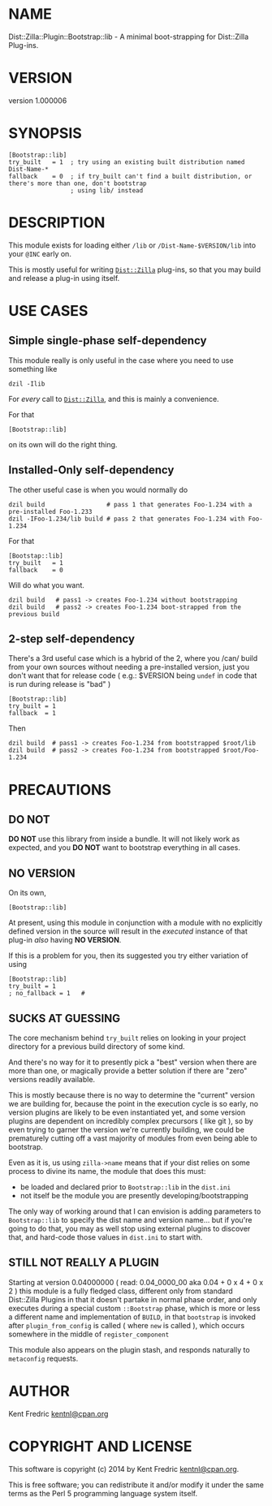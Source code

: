 # NAME

Dist::Zilla::Plugin::Bootstrap::lib - A minimal boot-strapping for Dist::Zilla Plug-ins.

# VERSION

version 1.000006

# SYNOPSIS

    [Bootstrap::lib]
    try_built   = 1  ; try using an existing built distribution named Dist-Name-*
    fallback    = 0  ; if try_built can't find a built distribution, or there's more than one, don't bootstrap
                     ; using lib/ instead

# DESCRIPTION

This module exists for loading either `/lib` or `/Dist-Name-$VERSION/lib` into your `@INC` early on.

This is mostly useful for writing [`Dist::Zilla`](https://metacpan.org/pod/Dist::Zilla) plug-ins, so that you may build and release
a plug-in using itself.

# USE CASES

## Simple single-phase self-dependency

This module really is only useful in the case where you need to use something like

    dzil -Ilib

For _every_ call to [`Dist::Zilla`](https://metacpan.org/pod/Dist::Zilla), and this is mainly a convenience.

For that

    [Bootstrap::lib]

on its own will do the right thing.

## Installed-Only self-dependency

The other useful case is when you would normally do

    dzil build                 # pass 1 that generates Foo-1.234 with a pre-installed Foo-1.233
    dzil -IFoo-1.234/lib build # pass 2 that generates Foo-1.234 with Foo-1.234

For that

    [Bootstap::lib]
    try_built   = 1
    fallback    = 0

Will do what you want.

    dzil build   # pass1 -> creates Foo-1.234 without bootstrapping
    dzil build   # pass2 -> creates Foo-1.234 boot-strapped from the previous build

## 2-step self-dependency

There's a 3rd useful case which is a hybrid of the 2, where you /can/ build from your own sources without needing a
pre-installed version, just you don't want that for release code ( e.g.: $VERSION being `undef` in code that is run during
release is "bad" )

    [Bootstrap::lib]
    try_built = 1
    fallback  = 1

Then

    dzil build  # pass1 -> creates Foo-1.234 from bootstrapped $root/lib
    dzil build  # pass2 -> creates Foo-1.234 from bootstrapped $root/Foo-1.234

# PRECAUTIONS

## DO NOT

**DO NOT** use this library from inside a bundle. It will not likely work as expected, and you **DO NOT** want
to bootstrap everything in all cases.

## NO VERSION

On its own,

    [Bootstrap::lib]

At present, using this module in conjunction with a module with no explicitly defined version in the
source will result in the _executed_ instance of that plug-in _also_ having **NO VERSION**.

If this is a problem for you, then its suggested you try either variation of using

    [Bootstrap::lib]
    try_built = 1
    ; no_fallback = 1   #

## SUCKS AT GUESSING

The core mechanism behind `try_built` relies on looking in your project directory for a previous build directory of some kind.

And there's no way for it to presently pick a "best" version when there are more than one, or magically provide a better
solution if there are "zero" versions readily available.

This is mostly because there is no way to determine the "current" version we are building for, because the point in the
execution cycle is so early, no version plugins are likely to be even instantiated yet, and some version plugins are dependent on
incredibly complex precursors ( like git ), so by even trying to garner the version we're currently building, we could be
prematurely cutting off a vast majority of modules from even being able to bootstrap.

Even as it is, us using `zilla->name` means that if your dist relies on some process to divine its name, the module that
does this must:

- be loaded and declared prior to `Bootstrap::lib` in the `dist.ini`
- not itself be the module you are presently developing/bootstrapping

The only way of working around that I can envision is adding parameters to `Bootstrap::lib` to specify the dist name and version
name... but if you're going to do that, you may as well stop using external plugins to discover that, and hard-code those values
in `dist.ini` to start with.

## STILL NOT REALLY A PLUGIN

Starting at version 0.04000000 ( read: 0.04\_0000\_00 aka 0.04 + 0 x 4 + 0 x 2 ) this module is a fully fledged class, different
only from standard Dist::Zilla Plugins in that it doesn't partake in normal phase order, and only executes during a special
custom `::Bootstrap` phase, which is more or less a different name and implementation of `BUILD`, in that `bootstrap` is
invoked after `plugin_from_config` is called ( where `new` is called ), which occurs somewhere in the middle of
`register_component`

This module also appears on the plugin stash, and responds naturally to `metaconfig` requests.

# AUTHOR

Kent Fredric <kentnl@cpan.org>

# COPYRIGHT AND LICENSE

This software is copyright (c) 2014 by Kent Fredric <kentnl@cpan.org>.

This is free software; you can redistribute it and/or modify it under
the same terms as the Perl 5 programming language system itself.
